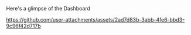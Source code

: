 Here's a glimpse of the Dashboard

https://github.com/user-attachments/assets/2ad7d83b-3abb-4fe6-bbd3-9c96f42d717b

